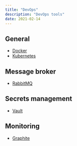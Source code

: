 ```yaml
---
title: "DevOps"
description: "DevOps tools"
date: 2021-02-14
---
```


<cc>

<div>

## General

- [Docker](https://docs.docker.com/reference/)
- [Kubernetes](https://kubernetes.io/docs/reference/kubernetes-api/)

</div>

<div>

## Message broker

- [RabbitMQ](https://www.rabbitmq.com/documentation.html)

</div>

<div>

## Secrets management

- [Vault](https://www.vaultproject.io/docs)

</div>

<div>

## Monitoring

- [Graphite](https://graphite.readthedocs.io/en/latest/)

</div>

</cc>